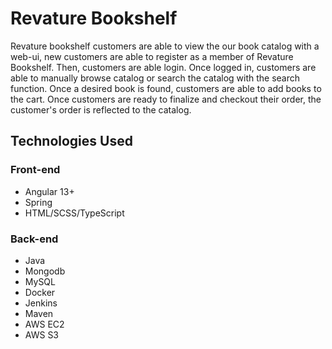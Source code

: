 # Revature Bookshelf
Revature bookshelf customers are able to view the our book catalog with a web-ui, new customers are able to register as a member of Revature Bookshelf. 
Then, customers are able login. Once logged in, customers are able to manually browse catalog or search the catalog with the search function. 
Once a desired book is found, customers are able to add books to the cart. Once customers are ready to finalize and checkout their order, the customer's order is reflected to the catalog.

## Technologies Used

### Front-end
* Angular 13+
* Spring
* HTML/SCSS/TypeScript
### Back-end
* Java
* Mongodb
* MySQL
* Docker
* Jenkins
* Maven
* AWS EC2
* AWS S3
